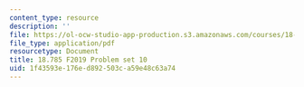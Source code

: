 ```yaml
---
content_type: resource
description: ''
file: https://ol-ocw-studio-app-production.s3.amazonaws.com/courses/18-785-number-theory-i-fall-2019/1f43593e176ed892503ca59e48c63a74_MIT18_785F19_pset10.pdf
file_type: application/pdf
resourcetype: Document
title: 18.785 F2019 Problem set 10
uid: 1f43593e-176e-d892-503c-a59e48c63a74
---
```

